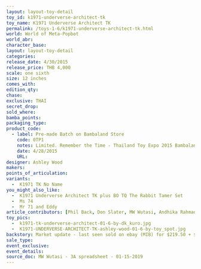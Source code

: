 ```yaml
---
layout: layout-toy-detail 
toy_id: k1971-underverse-architect-tk
toy_name: K1971 Underverse Architect TK
permalink: /toys-1-6/k1971-underverse-architect-tk.html
world: World of Meta-Popbot
world_abr: 
character_base: 
layout: layout-toy-detail
categories: 
release_date: 4/30/2015
release_price: THB 4,000
scale: one sixth
size: 12 inches
comes_with: 
edition_qty: 
chase: 
exclusive: THAI
secret_drop: 
sold_where: 
bamba_points: 
packaging_type: 
product_code: 
  - label: Pre-made Batch on Bambaland Store
    code: 0TP1
    notes: Limited. Remember the Time - Thailand Toy Expo 2015 Bambaland Sale. Came with the Furry Jacket.
    date: 4/28/2015
    URL:    
designer: Ashley Wood
makers: 
points_of_articulation: 
variants: 
  -  K1971 TK No Name
you_might_also_like: 
  -  K1971 Underverse Architect TK plus BO TQ The Rabbit Tamer Set
  -  Ms 74
  -  Mr 71 and Eddy
article_contributors: [Phil Back, Don Slater, MW Wutasi, Andhika Rahmaditya, toy_spot]
toy_pics: 
  -  k1971-tk-underverse-architect-01-6-by-dk_kuro.jpg
  -  K1971-UNDERVERSE-ARCHITECT-TK-ashley-wood-01-6-by-toy_spot.jpg  
backstory: Market update - last seen sold on ebay (MIB) for $219.50 + $30.50 s/h! [5 bids] ~ 2/25/2019
sale_type: 
event_exclusive: 
event_details: 
source_doc: MW Wutasi - 3A spreadsheet - 01-15-2019
---
```

